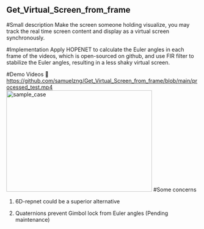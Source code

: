 ## Get_Virtual_Screen_from_frame 

#Small description
Make the screen someone holding visualize, you may track the real time screen content and display as a virtual screen synchronously.

#Implementation
Apply HOPENET to calculate the Euler angles in each frame of the videos, which is open-sourced on github, and use FIR filter to stabilize the Euler angles, resulting in a less shaky virtual screen.

#Demo Videos 🎥 
https://github.com/samuelzng/Get_Virtual_Screen_from_frame/blob/main/processed_test.mp4
<img width="381" height="266" alt="sample_case" src="https://github.com/user-attachments/assets/41ec08aa-d530-4361-8423-7ee2cfa33317" />
#Some concerns
1. 6D-repnet could be a superior alternative
   
2. Quaternions prevent Gimbol lock from Euler angles (Pending maintenance)
   


